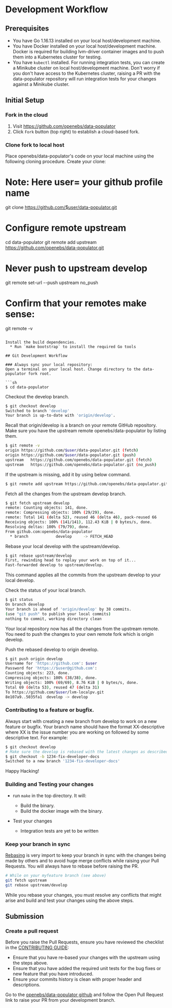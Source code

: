 # Development Workflow

## Prerequisites

* You have Go 1.16.13 installed on your local host/development machine.
* You have Docker installed on your local host/development machine. Docker is required for building lvm-driver container images and to push them into a Kubernetes cluster for testing.
* You have `kubectl` installed. For running integration tests, you can create a Minikube cluster on local host/development machine. Don't worry if you don't have access to the Kubernetes cluster, raising a PR with the data-populator repository will run integration tests for your changes against a Minikube cluster.

## Initial Setup

### Fork in the cloud

1. Visit https://github.com/openebs/data-populator
2. Click `Fork` button (top right) to establish a cloud-based fork.

### Clone fork to local host

Place openebs/data-populator's code on your local machine using the following cloning procedure.
Create your clone:

# Note: Here user= your github profile name
git clone https://github.com/$user/data-populator.git

# Configure remote upstream
cd data-populator
git remote add upstream https://github.com/openebs/data-populator.git

# Never push to upstream develop
git remote set-url --push upstream no_push

# Confirm that your remotes make sense:
git remote -v
```

Install the build dependencies.
  * Run `make bootstrap` to install the required Go tools

## Git Development Workflow

### Always sync your local repository:
Open a terminal on your local host. Change directory to the data-populator fork root.

```sh
$ cd data-populator
```

Checkout the develop branch.

 ```sh
 $ git checkout develop
 Switched to branch 'develop'
 Your branch is up-to-date with 'origin/develop'.
 ```

Recall that origin/develop is a branch on your remote GitHub repository.
Make sure you have the upstream remote openebs/data-populator by listing them.

 ```sh
 $ git remote -v
 origin	https://github.com/$user/data-populator.git (fetch)
 origin	https://github.com/$user/data-populator.git (push)
 upstream	https://github.com/openebs/data-populator.git (fetch)
 upstream	https://github.com/openebs/data-populator.git (no_push)
 ```

If the upstream is missing, add it by using below command.

 ```sh
 $ git remote add upstream https://github.com/openebs/data-populator.git
 ```
Fetch all the changes from the upstream develop branch.

 ```sh
 $ git fetch upstream develop
 remote: Counting objects: 141, done.
 remote: Compressing objects: 100% (29/29), done.
 remote: Total 141 (delta 52), reused 46 (delta 46), pack-reused 66
 Receiving objects: 100% (141/141), 112.43 KiB | 0 bytes/s, done.
 Resolving deltas: 100% (79/79), done.
 From github.com:openebs/data-populator
   * branch            develop     -> FETCH_HEAD
 ```

Rebase your local develop with the upstream/develop.

 ```sh
 $ git rebase upstream/develop
 First, rewinding head to replay your work on top of it...
 Fast-forwarded develop to upstream/develop.
 ```
This command applies all the commits from the upstream develop to your local develop.

Check the status of your local branch.

 ```sh
 $ git status
 On branch develop
 Your branch is ahead of 'origin/develop' by 38 commits.
 (use "git push" to publish your local commits)
 nothing to commit, working directory clean
 ```
Your local repository now has all the changes from the upstream remote. You need to push the changes to your own remote fork which is origin develop.

Push the rebased develop to origin develop.

 ```sh
 $ git push origin develop
 Username for 'https://github.com': $user
 Password for 'https://$user@github.com':
 Counting objects: 223, done.
 Compressing objects: 100% (38/38), done.
 Writing objects: 100% (69/69), 8.76 KiB | 0 bytes/s, done.
 Total 69 (delta 53), reused 47 (delta 31)
 To https://github.com/$user/lvm-localpv.git
 8e107a9..5035fa1  develop -> develop
 ```

### Contributing to a feature or bugfix.

Always start with creating a new branch from develop to work on a new feature or bugfix. Your branch name should have the format XX-descriptive where XX is the issue number you are working on followed by some descriptive text. For example:

 ```sh
 $ git checkout develop
 # Make sure the develop is rebased with the latest changes as described in previous step.
 $ git checkout -b 1234-fix-developer-docs
 Switched to a new branch '1234-fix-developer-docs'
 ```
Happy Hacking!

### Building and Testing your changes

* run `make` in the top directory. It will:
    * Build the binary.
    * Build the docker image with the binary.

* Test your changes
    * Integration tests are yet to be written
### Keep your branch in sync

[Rebasing](https://git-scm.com/docs/git-rebase) is very import to keep your branch in sync with the changes being made by others and to avoid huge merge conflicts while raising your Pull Requests. You will always have to rebase before raising the PR.

```sh
# While on your myfeature branch (see above)
git fetch upstream
git rebase upstream/develop
```

While you rebase your changes, you must resolve any conflicts that might arise and build and test your changes using the above steps.

## Submission

### Create a pull request

Before you raise the Pull Requests, ensure you have reviewed the checklist in the [CONTRIBUTING GUIDE](../CONTRIBUTING.md):
- Ensure that you have re-based your changes with the upstream using the steps above.
- Ensure that you have added the required unit tests for the bug fixes or new feature that you have introduced.
- Ensure your commits history is clean with proper header and descriptions.

Go to the [openebs/data-populator github](https://github.com/openebs/data-populator) and follow the Open Pull Request link to raise your PR from your development branch.
